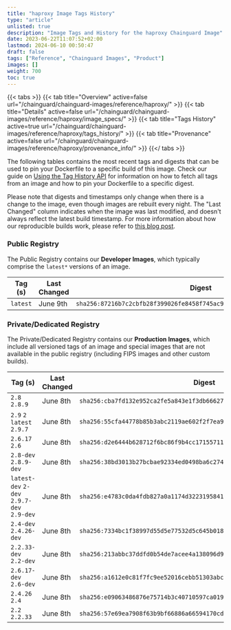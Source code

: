 ```yaml
---
title: "haproxy Image Tags History"
type: "article"
unlisted: true
description: "Image Tags and History for the haproxy Chainguard Image"
date: 2023-06-22T11:07:52+02:00
lastmod: 2024-06-10 00:50:47
draft: false
tags: ["Reference", "Chainguard Images", "Product"]
images: []
weight: 700
toc: true
---
```


{{< tabs >}}
{{< tab title="Overview" active=false url="/chainguard/chainguard-images/reference/haproxy/" >}}
{{< tab title="Details" active=false url="/chainguard/chainguard-images/reference/haproxy/image_specs/" >}}
{{< tab title="Tags History" active=true url="/chainguard/chainguard-images/reference/haproxy/tags_history/" >}}
{{< tab title="Provenance" active=false url="/chainguard/chainguard-images/reference/haproxy/provenance_info/" >}}
{{</ tabs >}}

The following tables contains the most recent tags and digests that can be used to pin your Dockerfile to a specific build of this image. Check our guide on [Using the Tag History API](/chainguard/chainguard-images/using-the-tag-history-api/) for information on how to fetch all tags from an image and how to pin your Dockerfile to a specific digest.

Please note that digests and timestamps only change when there is a change to the image, even though images are rebuilt every night. The "Last Changed" column indicates when the image was last modified, and doesn't always reflect the latest build timestamp. For more information about how our reproducible builds work, please refer to [this blog post](https://www.chainguard.dev/unchained/reproducing-chainguards-reproducible-image-builds).

### Public Registry
The Public Registry contains our **Developer Images**, which typically comprise the `latest*` versions of an image.

| Tag (s)   | Last Changed | Digest                                                                    |
|-----------|--------------|---------------------------------------------------------------------------|
|  `latest` | June 9th     | `sha256:87216b7c2cbfb28f399026fe8458f745ac97afba8d83bc4721094162b397d740` |


### Private/Dedicated Registry
The Private/Dedicated Registry contains our **Production Images**, which include all versioned tags of an image and special images that are not available in the public registry (including FIPS images and other custom builds).

| Tag (s)                                     | Last Changed | Digest                                                                    |
|---------------------------------------------|--------------|---------------------------------------------------------------------------|
|  `2.8` `2.8.9`                              | June 8th     | `sha256:cba7fd132e952ca2fe5a843e1f3db666271a1ba0c3a4bd2b39b51d87013910a1` |
|  `2.9` `2` `latest` `2.9.7`                 | June 8th     | `sha256:55cfa44778b85b3abc2119ae602f2f7ea9b978149e038b755d0f842c472c57d3` |
|  `2.6.17` `2.6`                             | June 8th     | `sha256:d2e6444b628712f6bc86f9b4cc171557116156dcc70c931099bcfcd613fdb28f` |
|  `2.8-dev` `2.8.9-dev`                      | June 8th     | `sha256:38bd3013b27bcbae92334ed0498ba6c27421142a4333d0fabcba7f443194cbf4` |
|  `latest-dev` `2-dev` `2.9.7-dev` `2.9-dev` | June 8th     | `sha256:e4783c0da4fdb827a0a1174d322319584192fa4da4443e6dffccd10c5600a2c8` |
|  `2.4-dev` `2.4.26-dev`                     | June 8th     | `sha256:7334bc1f38997d55d5e77532d5c645b01897325ac91014b61b298821bb8c1aa3` |
|  `2.2.33-dev` `2.2-dev`                     | June 8th     | `sha256:213abbc37ddfd0b54de7acee4a138096d93f36830e45a75ee46f6a0cea427433` |
|  `2.6.17-dev` `2.6-dev`                     | June 8th     | `sha256:a1612e0c81f7fc9ee52016cebb51303abc33f16d6255ed534e96bca646d480a7` |
|  `2.4.26` `2.4`                             | June 8th     | `sha256:e09063486876e75714b3c40710597ca019fd14fcb4ccfc0986ec8281e7d1221c` |
|  `2.2` `2.2.33`                             | June 8th     | `sha256:57e69ea7908f63b9bf66886a66594170cdfcf99af07ebf943378f705f4662da2` |

